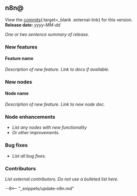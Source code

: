 <!--
# How to use this template

1. Make a new branch, including the release number in the name. For example: 0.190.0-release-note
2. Copy the template into the top of the release note file: https://github.com/n8n-io/n8n-docs/blob/main/docs/reference/release-notes.md (don't copy this comment).
3. Add the link to the GitHub change comparison. For example: https://github.com/n8n-io/n8n/compare/n8n@0.189.1...n8n@0.190.0 You can find this link from the GitHub changelog doc: https://github.com/n8n-io/n8n/blob/master/CHANGELOG.md
4. Placeholder text is in _italic_. Make sure to replace it! Refer to the GitHub changelog to help get started: https://github.com/n8n-io/n8n/blob/master/CHANGELOG.md For minor changes, you may be able to copy directly from that changelog. For larger features, or if anything is unclear, do some research and add more detail.

Make sure to refer to the style guide: https://github.com/n8n-io/n8n-docs/wiki
You can find more info on working with the docs project in the README: https://github.com/n8n-io/n8n-docs/blob/main/README.md

-->

<!-- wrap the whole release note in a div so marketing can scrape it easily. The ID should be the release number.
For example, 02102 for release 0.210.2 -->
<div id="02102" markdown>

## n8n@<version-number>

View the [commits](<url for GitHub's 'Comparing changes' view, comparing this release to the previous one>){:target=_blank .external-link} for this version.<br />
**Release date:** _yyyy-MM-dd_

_One or two sentence summary of release._

### New features

<div class="n8n-new-features" markdown>

#### Feature name

_Description of new feature. Link to docs if available._

</div>

### New nodes

<div class="n8n-new-features" markdown>

#### Node name

_Description of new feature. Link to new node doc._

</div>

### Node enhancements

* _List any nodes with new functionality_
* _Or other improvements._

### Bug fixes

* _List all bug fixes._

### Contributors

_List external contributors. Do not use a bulleted list here._

<!-- Include the "how to update" snippet -->
--8<-- "_snippets/update-n8n.md"

</div>
